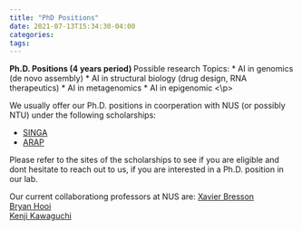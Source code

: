```yaml
---
title: "PhD Positions"
date: 2021-07-13T15:34:30-04:00
categories:
tags:
---
```

<p>
<b>Ph.D. Positions (4 years period) </b>
Possible research Topics: 
* AI in genomics (de novo assembly)
* AI in structural biology (drug design, RNA therapeutics)
* AI in metagenomics 
* AI in epigenomic
<\p>

We usually offer our Ph.D. positions in coorperation with NUS (or possibly NTU) under the following scholarships: 
* [SINGA](https://www.a-star.edu.sg/Scholarships/for-graduate-studies/singapore-international-graduate-award-singa)
* [ARAP](https://www.a-star.edu.sg/Scholarships/for-graduate-studies/a-star-research-attachment-programme)

Please refer to the sites of the scholarships to see if you are eligible and dont hesitate to reach out to us, if you are interested in a Ph.D. position in our lab.

Our current collaborationg professors at NUS are:
[Xavier Bresson](https://graphdeeplearning.github.io/authors/xavier-bresson/)  <br />
[Bryan Hooi](https://bhooi.github.io/)  <br />
[Kenji Kawaguchi](https://www.comp.nus.edu.sg/cs/people/kenji/)  <br />
